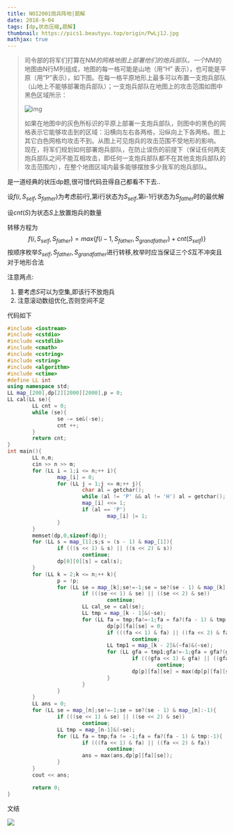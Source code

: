 ```yaml
---
title: NOI2001炮兵阵地|题解
date: 2018-9-04 
tags: [dp,状态压缩,题解]
thumbnail: https://pics1.beautyyu.top/origin/PwLj1J.jpg
mathjax: true
---
```


> 司令部的将军们打算在N*M的网格地图上部署他们的炮兵部队。一个N*M的地图由N行M列组成，地图的每一格可能是山地（用“H”  表示），也可能是平原（用“P”表示），如下图。在每一格平原地形上最多可以布置一支炮兵部队（山地上不能够部署炮兵部队）；一支炮兵部队在地图上的攻击范围如图中黑色区域所示：
> 
> ![img](https://pics1.beautyyu.top/origin.png) 
> 
> 如果在地图中的灰色所标识的平原上部署一支炮兵部队，则图中的黑色的网格表示它能够攻击到的区域：沿横向左右各两格，沿纵向上下各两格。图上其它白色网格均攻击不到。从图上可见炮兵的攻击范围不受地形的影响。   现在，将军们规划如何部署炮兵部队，在防止误伤的前提下（保证任何两支炮兵部队之间不能互相攻击，即任何一支炮兵部队都不在其他支炮兵部队的攻击范围内），在整个地图区域内最多能够摆放多少我军的炮兵部队。

是一道经典的状压dp题,很可惜代码丑得自己都看不下去..

设$f(i,S_{self},S_{father})$为考虑前i行,第i行状态为$S_{self}$,第i-1行状态为$S_{father}$时的最优解

设$cnt(S)$为状态$S$上放置炮兵的数量

转移方程为
$$
f(i,S_{self},S_{father})=max\{f(i-1,S_{father},S_{grandfather})+cnt(S_{self})\}
$$
按顺序枚举$S_{self},S_{father},S_{grandfather}$进行转移,枚举时应当保证三个$S$互不冲突且对于地形合法

注意两点:

1. 要考虑$S$可以为空集,即该行不放炮兵
2. 注意滚动数组优化,否则空间不足

代码如下

```c++
#include <iostream>
#include <cstdio>
#include <cstdlib>
#include <cmath>
#include <cstring>
#include <string>
#include <algorithm>
#include <ctime>
#define LL int 
using namespace std;
LL map_[200],dp[2][2000][2000],p = 0;
LL cal(LL se){
        LL cnt = 0;
        while (se){
                se -= se&(-se);
                cnt ++;
        }
        return cnt;
}
int main(){
        LL n,m;
        cin >> n >> m;
        for (LL i = 1;i <= n;++ i){
                map_[i] = 0;
                for (LL j = 1;j <= m;++ j){
                        char al = getchar();
                        while (al != 'P' && al != 'H') al = getchar();
                        map_[i] <<= 1;
                        if (al == 'P')
                                map_[i] |= 1;
                }
        }
        memset(dp,0,sizeof(dp));
        for (LL s = map_[1];s;s = (s - 1) & map_[1]){
                if (((s << 1) & s) || ((s << 2) & s))
                        continue;
                dp[0][0][s] = cal(s);
        }
        for (LL k = 2;k <= n;++ k){
                p = !p;
                for (LL se = map_[k];se!=-1;se = se?(se - 1) & map_[k]:-1){
                        if (((se << 1) & se) || ((se << 2) & se))
                                continue;
                        LL cal_se = cal(se);
                        LL tmp = map_[k - 1]&(~se);
                        for (LL fa = tmp;fa!=-1;fa = fa?(fa - 1) & tmp:-1){
                                dp[p][fa][se] = 0;
                                if (((fa << 1) & fa) || ((fa << 2) & fa))
                                        continue;
                                LL tmp1 = map_[k - 2]&(~fa)&(~se);
                                for (LL gfa = tmp1;gfa!=-1;gfa = gfa?(gfa - 1) & tmp1:-1){
                                        if (((gfa << 1) & gfa) || ((gfa << 2) & gfa))
                                                continue;
                                        dp[p][fa][se] = max(dp[p][fa][se],dp[!p][gfa][fa]+cal_se);
                                }
                        }
                }
        }
        LL ans = 0;
        for (LL se = map_[n];se!=-1;se = se?(se - 1) & map_[n]:-1){
                if (((se << 1) & se) || ((se << 2) & se))
                        continue;
                LL tmp = map_[n-1]&(~se);
                for (LL fa = tmp;fa != -1;fa = fa?(fa - 1) & tmp:-1){
                        if (((fa << 1) & fa) || ((fa << 2) & fa))
                                continue;
                        ans = max(ans,dp[p][fa][se]);
                }
        }
        cout << ans;

        return 0;
}
```

文结

![](https://pics1.beautyyu.top/origin/PwLj1J.jpg)
